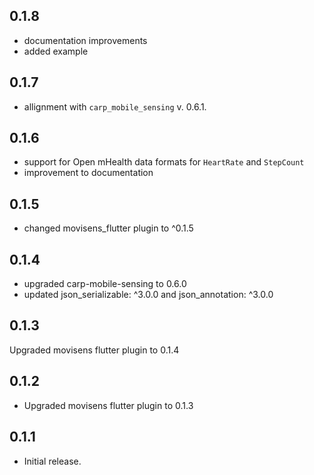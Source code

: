 ## 0.1.8
* documentation improvements 
* added example

## 0.1.7
* allignment with `carp_mobile_sensing` v. 0.6.1.

## 0.1.6
* support for Open mHealth data formats for `HeartRate` and `StepCount`
* improvement to documentation

## 0.1.5
* changed movisens_flutter plugin to  ^0.1.5

## 0.1.4

* upgraded carp-mobile-sensing  to 0.6.0  
* updated  json_serializable: ^3.0.0 and json_annotation: ^3.0.0

## 0.1.3

Upgraded movisens flutter plugin to 0.1.4

## 0.1.2

* Upgraded movisens flutter plugin to 0.1.3


## 0.1.1

* Initial release.
